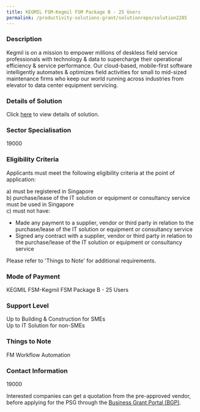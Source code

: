 ```yaml
---
title: KEGMIL FSM-Kegmil FSM Package B - 25 Users
permalink: /productivity-solutions-grant/solutionrepo/solution2285
---
```


### Description

Kegmil is on a mission to empower millions of deskless field service professionals with technology & data to supercharge their operational efficiency & service performance. Our cloud-based, mobile-first software intelligently automates & optimizes field activities for small to mid-sized maintenance firms who keep our world running across industries from elevator to data center equipment servicing.

### Details of Solution

Click <a href='FTV LABS PTE. LTD.' target='_blank' rel='noopener'>here</a> to view details of solution.

### Sector Specialisation

 19000 

### Eligibility Criteria

Applicants must meet the following eligibility criteria at the point of application:

a) must be registered in Singapore <br>
b) purchase/lease of the IT solution or equipment or consultancy service must be used in Singapore <br>
c) must not have:
- Made any payment to a supplier, vendor or third party in relation to the purchase/lease of the IT solution or equipment or consultancy service
- Signed any contract with a supplier, vendor or third party in relation to the purchase/lease of the IT solution or equipment or consultancy service

Please refer to 'Things to Note' for additional requirements.

### Mode of Payment
KEGMIL FSM-Kegmil FSM Package B - 25 Users

### Support Level
Up to Building & Construction for SMEs <br>
Up to IT Solution for non-SMEs

### Things to Note
FM Workflow Automation

### Contact Information
19000

Interested companies can get a quotation from the pre-approved vendor, before applying for the PSG through the <a target='_blank' rel='noopener' href='https://www.businessgrants.gov.sg/'>Business Grant Portal (BGP)</a>.
